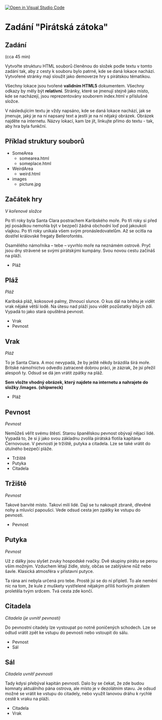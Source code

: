 [![Open in Visual Studio Code](https://classroom.github.com/assets/open-in-vscode-c66648af7eb3fe8bc4f294546bfd86ef473780cde1dea487d3c4ff354943c9ae.svg)](https://classroom.github.com/online_ide?assignment_repo_id=9196831&assignment_repo_type=AssignmentRepo)
# Zadání "Pirátská zátoka"

## Zadání

(cca 45 min)

Vytvořte strukturu HTML souborů členěnou do složek podle textu v tomto zadání tak, aby z cesty k souboru bylo patrné, kde se daná lokace nachází. Vytvořené stránky mají sloužit jako demoverze hry s pirátskou tématikou.

Všechny lokace jsou tvořené **validním HTML5** dokumentem. Všechny odkazy by měly být **relativní**.
Stránky, které se jmenují stejně jako místo, kde se nacházejí, jsou reprezentovány souborem index.html v příslušné složce.

V následujícím textu je vždy napsáno, kde se daná lokace nachází, jak se jmenuje, jaký je na ní napsaný text a jestli je na ní nějaký obrázek. Obrázek najděte na internetu. Názvy lokací, kam lze jít, linkujte přímo do textu - tak, aby hra byla funkční.

## Příklad struktury souborů

* SomeArea
    * somearea.html
    * someplace.html
* WeirdArea
    * weird.html
* images
    * picture.jpg

## Začátek hry

*V kořenové složce*

Po tři roky byla Santa Clara postrachem Karibského moře. Po tři roky si před její posádkou nemohla být v bezpečí žádná obchodní loď pod jakoukoli vlajkou. Po tři roky unikala všem svým pronásledovatelům. Až se ocitla na dostřel královské fregaty Bellerofontés. 

Osamělého námořníka – tebe – vyvrhlo moře na neznámém ostrově. Pryč jsou dny strávené se svými pirátskými kumpány. Svou novou cestu začínáš na pláži.

* Pláž

## Pláž

*Pláž*

Karibská pláž, kokosové palmy, žhnoucí slunce. O kus dál na břehu je vidět vrak nějaké větší lodě. Na útesu nad pláží jsou vidět pozůstatky bílých zdí. Vypadá to jako stará opuštěná pevnost.

* Vrak
* Pevnost

## Vrak

*Pláž*

To je Santa Clara. A moc nevypadá, že by ještě někdy brázdila širá moře. Britské námořnictvo odvedlo zatraceně dobrou práci, je zázrak, že jsi přežil alespoň ty. Odsud se dá jen vrátit zpátky na pláž.

**Sem vložte vhodný obrázek, který najdete na internetu a nahrajete do složky /images. (shipwreck)**

* Pláž

## Pevnost

*Pevnost*

Nemůžeš věřit svému štěstí. Starou španělskou pevnost obývají nějací lidé. Vypadá to, že si ji jako svou základnu zvolila pirátská flotila kapitána Černovouse. V pevnosti je tržiště, putyka a citadela. Lze se také vrátit do útulného bezpečí pláže.

* Tržiště
* Putyka
* Citadela

## Tržiště

*Pevnost*

Takové barvité místo. Takoví milí lidé. Dají se tu nakoupit zbraně, dřevěné nohy a mluvící papoušci. Vede odsud cesta jen zpátky ke vstupu do pevnosti.

* Pevnost

## Putyka

*Pevnost*

Už z dálky jsou slyšet zvuky hospodské rvačky. Dvě skupiny pirátu se perou vším možným. Vzduchem létají židle, stoly, občas se zablýskne nůž nebo šavle. Klasická atmosféra v přístavní putyce.

Ta rána ani nebyla určená pro tebe. Prostě jsi se do ní připletl. To ale nemění nic na tom, že kule z muškety vystřelené nějakým příliš horlivým pirátem proletěla tvým srdcem. Tvá cesta zde končí.

## Citadela

*Citadela (je uvnitř pevnosti)*

Do pevnostní citadely lze vystoupat po notně poničených schodech. Lze se odtud vrátit zpět ke vstupu do pevnosti nebo vstoupit do sálu.

* Pevnost
* Sál

## Sál

*Citadela uvnitř pevnosti*

Tady kdysi přebýval kapitán pevnosti. Dalo by se čekat, že zde budou komnaty aktuálního pána ostrova, ale místo je v dezolátním stavu. Je odsud možné se vrátit ke vstupu do citadely, nebo využít lanovou dráhu k rychlé cestě k vraku na pláži.

* Citadela
* Vrak
